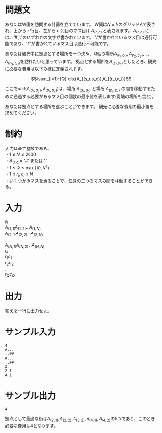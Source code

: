 # 問題文

あなたはW国を訪問する計画を立てています。
W国は$N × N$のグリッド$A$で表され、上から $r$ 行目、左から $c$ 列目のマス目は $A_{(r,c)}$ と表されます。
$A_{(r,c)}$ には、'#','.'のいずれかの文字が書かれています。
'.'が書かれているマス目は通行可能であり、'#'が書かれているマス目は通行不可能です。

あなたは観光中に拠点とする場所を一つ決め、$Q$個の場所$A_{(r_1,c_1)},A_{(r_2,c_2)}, ... , A_{(r_Q,c_Q)}$を訪れたいと思っています。
拠点とする場所を$A_{(s_r,s_c)}$としたとき、観光に必要な費用は以下の様に定義されます。

$$\sum_{i=1}^{Q} dist(A_{(s_r,s_c)},A_{(r_i,c_i)}$$

ここで$dist(A_{(a_r,a_c)},A_{(b_r,b_c)})$は、場所 $A_{(a_r,a_c)}$ と場所 $A_{(b_r,b_c)}$ の間を移動するために通過する必要があるマス目の個数の最小値を表します(両端の場所も含む)。

あなたは拠点とする場所を選ぶことができます。
観光に必要な費用の最小値を求めてください。

# 制約
入力は全て整数である。  
・$1 \leq N \leq 2000$  
・$A_{(r,c)}=$ '#' または '.'  
・$1 \leq Q \leq \max(10,N^2)$  
・$1 \leq r_i, c_i \leq N$  
・いくつかのマスを通ることで、任意の二つのマスの間を移動することができる。

# 入力

$N$  
$A_{(1,1)} A_{(1,2)}  ...   A_{(1,N)}$  
$A_{(2,1)} A_{(2,2)}  ...   A_{(2,N)}$  
$...$  
$A_{(N,1)} A_{(N,2)}  ...   A_{(N,N)}$  
$Q$  
$r_1 c_1$  
$r_2 c_2$  
...  
$r_Q c_Q$  

# 出力
答えを一行に出力せよ。

# サンプル入力

```
4  
#...  
..## 
#... 
..##
2
2 1  
4 1
```

# サンプル出力

```
4
```
拠点として最適な街は$A_{(2,1)},A_{(2,2)},A_{(3,2)},A_{(4,1)},A_{(4,2)}$の5つであり、このとき必要な費用は4となります。
